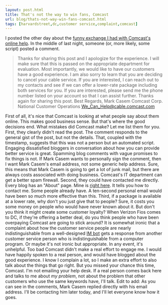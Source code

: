 ```yaml
---
layout: post.html
title: That's not the way to win fans, Comcast
url: blog/thats-not-way-win-fans-comcast.html
tags: [harvardstreet,dc,customer service,complaint,comcast]
---
```

I posted the other day about the [funny exchange I had with Comcast's online help](/blog/omg-comcast-lol). In the middle of last night, someone (or, more likely, some script) posted a comment. 

> Thanks for sharing this post and I apologize for the experience. I will make sure that this is passed on the appropriate department for evaluation. Most importantly, we would like to have our customers have a good experience. I am also sorry to learn that you are deciding to cancel your cable service. If you are interested, I can reach out to my contacts and see if we can offer a lower-rate package including both services for you. If you are interested, please send me the phone number listed on your account so that I can assist further. Thanks again for sharing this post. Best Regards, Mark Casem Comcast Corp. National Customer Operations We_Can_Help@cable.comcast.com 

First of all, it's nice that Comcast is looking at what people say about them online. This makes good business sense. But that's where the good decisions end. What mistakes did Comcast make? Let me list them for you. First, they clearly didn't read the post. The comment responds to the general gist of the post, but not the details. That, coupled with the timestamp, suggests that this was not a person but an automated script. Engaging dissatisfied bloggers in conversation about how you can provide better service is great. Spamming blog comments with vague promises to fix things is not. If Mark Casem wants to personally sign the comment, then I want Mark Casem's email address, not some generic help address. Sure, this means that Mark Casem is going to get a lot of junk mail, but there are always costs associated with doing business. Comcast's IT department can get a better spam firewall. Second, they could have contacted me directly. Every blog has an "About" page. Mine is [right here](/%3Fpage_id%3D2). It tells you how to contact me. Some people already have. A ten-second personal email would have been so much more effective than this. Third, if a package is available at a lower rate, why don't you just give that to people? Sure, it costs you some money on people who would have never known about it. But don't you think it might create some customer loyalty? When Verizon Fios comes to DC, if they're offering a better deal, do you think people who have been overpaying Comcast are going to stick around? It is somewhat ironic that a complaint about how the customer service people are nearly indistinguishable from a well-designed [IM bot](http://en.wikipedia.org/wiki/Chatterbot) gets a response from another customer service person who is indistinguishable from a computer program. Or maybe it's not ironic but appropriate. In any event, it's unhelpful. Too bad Comcast didn't make a real effort to engage me. I would have happily spoken to a real person, and would have blogged about the good experience. I know I complain a lot, so I make an extra effort to also talk about the things that go right. But you missed your chance this time, Comcast. I'm not emailing your help desk. If a real person comes back here and talks to me about _my problem_, not about the problem that other customers who use the same keywords have, I'll talk. Edit to add: As you can see in the comments, Mark Casem replied directly with his email address. I'll be contacting him later today, and I'll let everyone know how it goes. 
